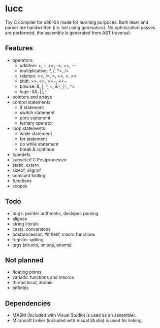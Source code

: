 # lucc
Toy C compiler for x86-64 made for learning purposes. Both lexer and parser are handwritten (i.e. not using generators).
No optimization passes are performed, the assembly is generated from AST traversal. 

## Features
  * operators:
    - additive: +, -, +=, -=, ++, --
    - multiplicative: *, /, *=, /=
    - relation: ==, !=, >, >=, <, <=
    - shift: >>, <<, >>=, <<=
    - bitwise: &, |, ^, ~, &=, |=, ^=
    - logic: &&, ||, !
  * pointers and arrays
  * control statements
    - if statement
    - switch statement
    - goto statement
    - ternary operator
  * loop statements 
    - while statement
    - for statement
    - do while statement
    - break & continue
  * typedefs
  * subset of C Postprocessor
  * static, extern
  * sizeof, alignof
  * constant folding
  * functions
  * scopes

## Todo
  * bugs: pointer arithmetic, declspec parsing
  * alignas
  * string literals
  * casts, conversions
  * postprocessor: #if,#elif, macro functions
  * register spilling
  * tags (structs, unions, enums)
 
## Not planned
  * floating points
  * variadic functions and macros
  * thread local, atomic
  * bitfields

## Dependencies
  * MASM (included with Visual Studio) is used as an assembler.
  * Microsoft Linker (included with Visual Studio) is used for linking.
